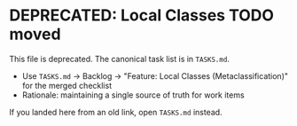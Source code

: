 # DEPRECATED: Local Classes TODO moved

This file is deprecated. The canonical task list is in `TASKS.md`.

- Use `TASKS.md` → Backlog → "Feature: Local Classes (Metaclassification)" for the merged checklist
- Rationale: maintaining a single source of truth for work items

If you landed here from an old link, open `TASKS.md` instead.